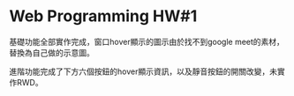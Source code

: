 # Web Programming HW#1

基礎功能全部實作完成，窗口hover顯示的圖示由於找不到google meet的素材，替換為自己做的示意圖。

進階功能完成了下方六個按鈕的hover顯示資訊，以及靜音按鈕的開關改變，未實作RWD。
